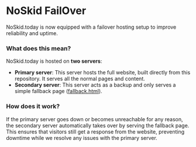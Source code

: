 # NoSkid FailOver

NoSkid.today is now equipped with a failover hosting setup to improve reliability and uptime.

### What does this mean?

NoSkid.today is hosted on **two servers**:

* **Primary server**: This server hosts the full website, built directly from this repository. It serves all the normal pages and content.
* **Secondary server**: This server acts as a backup and only serves a simple fallback page ([fallback.html](errordocs/fallback.html)).

### How does it work?

If the primary server goes down or becomes unreachable for any reason, the secondary server automatically takes over by serving the fallback page. This ensures that visitors still get a response from the website, preventing downtime while we resolve any issues with the primary server.